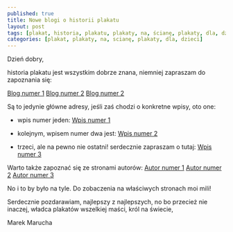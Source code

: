 ```yaml
---
published: true
title: Nowe blogi o historii plakatu
layout: post
tags: [plakat, historia, plakatu, plakaty, na, ścianę, plakaty, dla, dzieci]
categories: [plakat, plakaty, na, scianę, plakaty, dla, dzieci]
---
```

Dzień dobry,

historia plakatu jest wszystkim dobrze znana, niemniej zapraszam do zapoznania się:

<a href="https://cottrell.nd.edu/groups/plakatskandynawski/blog">Blog numer 1</a>
<a href="https://knowdev.cse.illinois.edu/groups/sztukawspolczesnaskandynawii/blog">Blog numer 2</a>
<a href="https://adapt.nd.edu/members/2811/blog/">Blog numer 2</a>

Są to jedynie główne adresy, jeśli zaś chodzi o konkretne wpisy, oto one:

- wpis numer jeden:
<a href="https://cottrell.nd.edu/groups/plakatskandynawski/blog/2015/Dec/jak-powstay-plakaty">Wpis numer 1</a>

- kolejnym, wpisem numer dwa jest:
<a href="https://knowdev.cse.illinois.edu/groups/sztukawspolczesnaskandynawii/blog/2015/12/kiedy-powstay-plakaty">Wpis numer 2</a>

- trzeci, ale na pewno nie ostatni! serdecznie zapraszam o tutaj:
<a href="https://adapt.nd.edu/members/2811/blog/2015/12/jak-datujemy-powstanie-plakatu-wspczesnego">Wpis numer 3</a>

Warto także zapoznać się ze stronami autorów:
<a href="https://adapt.nd.edu/members/2811">Autor numer 1</a>
<a href="https://cottrell.nd.edu/members/1601">Autor numer 2</a>
<a href="https://knowdev.cse.illinois.edu/members/1014">Autor numer 3</a>

No i to by było na tyle.
Do zobaczenia na właściwych stronach moi mili!

Serdecznie pozdarawiam,
najlepszy z najlepszych, no bo przecież nie inaczej,
władca plakatów wszelkiej maści,
król na świecie,

Marek Marucha
